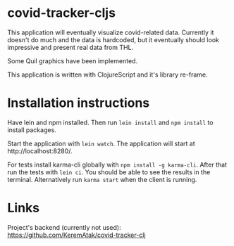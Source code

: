 # covid-tracker-cljs

This application will eventually visualize covid-related data. Currently it doesn't do much and the data is hardcoded, but it eventually should look impressive and present real data from THL.

Some Quil graphics have been implemented.

This application is written with ClojureScript and it's library re-frame.

# Installation instructions

Have lein and npm installed. Then run `lein install` and `npm install` to install packages.

Start the application with `lein watch`. The application will start at http://localhost:8280/.

For tests install karma-cli globally with `npm install -g karma-cli`. After that run the tests with `lein ci`. You should be able to see the results in the terminal. Alternatively run `karma start` when the client is running.

# Links

Project's backend (currently not used): https://github.com/KeremAtak/covid-tracker-clj
